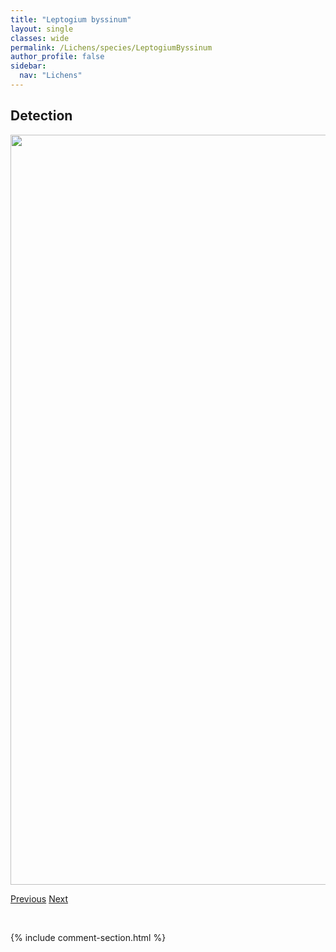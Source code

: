 ```yaml
---
title: "Leptogium byssinum"
layout: single
classes: wide
permalink: /Lichens/species/LeptogiumByssinum
author_profile: false
sidebar:
  nav: "Lichens"
---
```


<h2>Detection</h2>

<a href="https://drive.google.com/uc?export=view&id=1vdVVkicnyJvRDwZdEHes163NQ27dl9OU">
<img src="https://drive.google.com/uc?export=view&id=1vdVVkicnyJvRDwZdEHes163NQ27dl9OU" height = "1200" width = "800">
</a>


<a href="/DevelopmentWebsite/Lichens/species/LepraPanyrga" class="pagination--pager" title="Lepra panyrga">Previous</a> <a href="/DevelopmentWebsite/Lichens/species/LeptogiumGelatinosum" class="pagination--pager" title="Leptogium gelatinosum">Next</a>

<p>&nbsp;</p>

{% include comment-section.html %}
